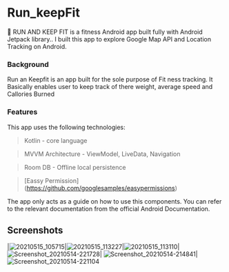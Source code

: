 # Run_keepFit




👀  RUN AND KEEP FIT is a fitness  Android app built fully with Android Jetpack library..
I built this app to explore Google Map API and Location Tracking on Android.




### Background
Run an Keepfit is an app built for the sole purpose of Fit ness tracking. It Basically enables user to keep track of there weight, average speed and Callories Burned

### Features

This app uses the following technologies:

> Kotlin - core language

> MVVM Architecture - ViewModel, LiveData, Navigation 

> Room DB - Offline local persistence

>[Eassy Permission]  (https://github.com/googlesamples/easypermissions)


The app only acts as a guide on how to use this components. You can refer to the relevant documentation from the official Android Documentation. 




## Screenshots

|![20210515_105715](https://user-images.githubusercontent.com/64317588/118356734-8b497380-b52b-11eb-8d85-7cb3bd05c62d.gif)|![20210515_113227](https://user-images.githubusercontent.com/64317588/118357858-f0ec2e80-b530-11eb-8296-c18899ba15b0.gif)|![20210515_113110](https://user-images.githubusercontent.com/64317588/118357916-3a3c7e00-b531-11eb-9893-0e69b4d037a8.gif)|![Screenshot_20210514-221728](https://user-images.githubusercontent.com/64317588/118358200-9eac0d00-b532-11eb-9d40-835eda595461.png)|
![Screenshot_20210514-214841](https://user-images.githubusercontent.com/64317588/118358206-a79cde80-b532-11eb-9841-0aabf9b43c20.png)|![Screenshot_20210514-221104](https://user-images.githubusercontent.com/64317588/118358341-2eea5200-b533-11eb-941b-738a9f52ab75.png)



